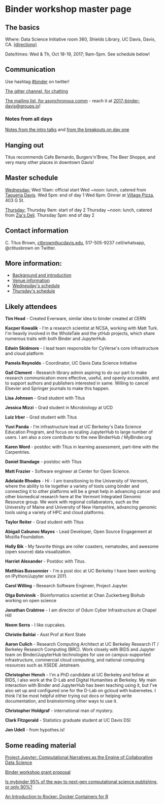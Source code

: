 # Binder workshop master page

## The basics

Where: Data Science Initiative room 360, Shields Library, UC Davis, Davis, CA. [(directions)](http://dsi.ucdavis.edu/directions.html)

Date/times: Wed & Th, Oct 18-19, 2017; 9am-5pm. See schedule below!

## Communication

Use hashtag [#binder](https://twitter.com/search?q=%23binder&src=typd) on twitter!

[The gitter channel, for chatting](https://gitter.im/jupyterhub/binder)

[The mailing list, for asynchronous comm](https://groups.io/g/2017-binder-davis/) - reach it at 2017-binder-davis@groups.io!

### Notes from all days

[Notes from the intro talks](https://hackmd.io/KwFgbAnGBMwMYFoDMTgQSCwCmCLQA4ATBMAMwENptgAjMARgAZgkg===#notes-and-links-from-workshop-attendees) and [from the breakouts on day one](https://hackmd.io/KwFgbAnGBMwMYFoDMTgQSCwCmCLQA4ATBMAMwENptgAjMARgAZgkg===#notes-from-break-out-sessions)

## Hanging out

Titus recommends Cafe Bernardo, Burgers'n'Brew, The Beer Shoppe, and very many other places in downtown Davis!

## Master schedule

[Wednesday:](https://hackmd.io/KwFgbAnGBMwMYFoDMTgQSCwCmCLQA4ATBMAMwENptgAjMARgAZgkg===?view)
Wed 10am: official start
Wed ~noon: lunch, catered from [Taqueria Davis](www.taqueriadavis.com).
Wed 5pm: end of day 1
Wed 6pm: Dinner at [Village Pizza](http://www.villagepizzagrill.biz/), 403 G St.

[Thursday:](https://hackmd.io/MwdgxgHArApgnFAtCAZsATIgLMKBDRAIxAEYTEATOMYSMLGUuIA=)
Thursday 9am: start of day 2
Thursday ~noon: lunch, catered from [Zia's Deli](https://www.ziasdeli.com).
Thursday 5pm: end of day 2

## Contact information

C. Titus Brown, ctbrown@ucdavis.edu, 517-505-9237 cell/whatsapp, @ctitusbrown on Twitter.

## More information:

* [Background and introduction](https://hackmd.io/GwDgTMAmCcCmDsBaaxbUQFhPMjsGNZEAjAQwGZIZJ8AzDeYIA===?both)
* [Venue information](https://hackmd.io/BwdgLGBMLAxgtAVgGYCMCG8zrAE3sOoiPAKamoBsYyikwAnCJEA=)
* [Wednesday's schedule](https://hackmd.io/KwFgbAnGBMwMYFoDMTgQSCwCmCLQA4ATBMAMwENptgAjMARgAZgkg===?view)
* [Thursday's schedule](https://hackmd.io/MwdgxgHArApgnFAtCAZsATIgLMKBDRAIxAEYTEATOMYSMLGUuIA=#pleas-for-documentation)

## Likely attendees

**Tim Head** - Created Everware, similar idea to binder created at CERN

**Kacper Kowalik** - I'm a research scientist at NCSA, working with Matt Turk. I'm heavily involved in the WholeTale and the ytHub projects, which share numerous traits with both Binder and JupyterHub.

**Edwin Skidmore** - I lead team responsible for CyVerse's core infrastructure and cloud platform

**Pamela Reynolds** - Coordinator, UC Davis Data Science Initiative

**Gail Clement** - Research library admin aspiring to do our part to make research communication  more effective, useful, and openly accessible, and to support authors and publishers interested in same. Willing to cancel Elsevier and Springer journals to make this happen.

**Lisa Johnson** - Grad student with Titus

**Jessica Mizzi** - Grad student in Microbiology at UCD

**Luiz Irber** - Grad student with Titus

**Yuvi Panda** - I'm infrastructure lead at UC Berkeley's Data Science Education Program, and focus on scaling JupyterHub to large number of users. I am also a core contributor to the new BinderHub / MyBinder.org

**Karen Word** - postdoc with Titus in learning assessment, part-time with the Carpentries.

**Daniel Standage** - postdoc with Titus

**Matt Frazier** - Software engineer at Center for Open Science.

**Adelaide Rhodes** - Hi - I am transitioning to the University of Vermont, where the ability to tie together a variety of tools using binder and connecting it to other platforms will be a great help in advancing cancer and other biomedical research here at the Vermont Integrated Genomic Resource group.  We work with regional collaborators, such as the University of Maine and University of New Hampshire, advancing genomic tools using a variety of HPC and cloud platforms.

**Taylor Reiter** - Grad student with Titus

**Abigail Cabunoc Mayes** - Lead Developer, Open Source Engagement at Mozilla Foundation.

**Holly Bik** - My favorite things are roller coasters, nematodes, and awesome (open source) data visualization.

**Harriet Alexander** - Postdoc with Titus.

**Matthias Bussonnier** - I'm a post doc at UC Berkeley I have been working on IPython/Jupyter since 2011.

**Carol Willing** - Research Software Engineer, Project Jupyter.

**Olga Botvinnik** - Bioinformatics scientist at Chan Zuckerberg Biohub working on open science

**Jonathan Crabtree** - I am director of Odum Cyber Infrastructure at Chapel Hill

**Neem Serra** - I like cupcakes.

**Christie Bahlai** - Asst Prof at Kent State

**Aaron Culich** - Research Computing Architect at UC Berkeley Research IT / Berkeley Research Computing (BRC). Work closely with BIDS and Jupyter team on Binder/JupyterHub technologies for use on campus-supported infrastructure, commercial cloud computing, and national computing resources such as XSEDE Jetstream.

**Christopher Hench** - I'm a PhD candidate at UC Berkeley and fellow at BIDS, I also work at the D-Lab and Digital Humanities at Berkeley. My main interaction with Binder and JupyterHub has been teaching using it, but I've also set up and configured one for the D-Lab on gcloud with kubernetes. I think I'd be most helpful either trying out docs or helping write documentation, and brainstorming other ways to use it.

**Christopher Holdgraf** - international man of mystery.

**Clark Fitzgerald** - Statistics graduate student at UC Davis DSI

**Jon Udell** - from hypothes.is!

## Some reading material

[Project Jupyter: Computational Narratives as the Engine of Collaborative Data Science](https://blog.jupyter.org/project-jupyter-computational-narratives-as-the-engine-of-collaborative-data-science-2b5fb94c3c58)

[Binder workshop grant proposal](http://ivory.idyll.org/blog/2016-mybinder-workshop-proposal.html)

[Is mybinder 95% of the way to next-gen computational science publishing, or only 90%?](http://ivory.idyll.org/blog/2016-mybinder.html)

[An Introduction to Rocker: Docker Containers for R](https://arxiv.org/abs/1710.03675)
